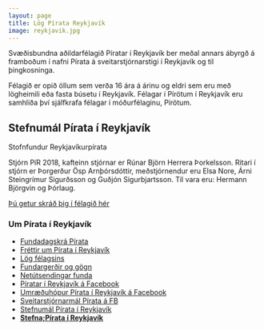 ```yaml
---
layout: page
title: Lög Pírata Reykjavík
image: reykjavik.jpg
---
```


Svæðisbundna aðildarfélagið Píratar í Reykjavík ber meðal annars ábyrgð á framboðum í nafni Pírata á sveitarstjórnarstigi í Reykjavík og til þingkosninga.

Félagið er opið öllum sem verða 16 ára á árinu og eldri sem eru með lögheimili eða fasta búsetu í Reykjavík. Félagar í Pírötum í Reykjavík eru samhliða því sjálfkrafa félagar í móðurfélaginu, Pírötum.

## Stefnumál Pírata í Reykjavík

Stofnfundur Reykjavíkurpírata

Stjórn PíR 2018, kafteinn stjórnar er Rúnar Björn Herrera Þorkelsson. Ritari í stjórn er Þorgerður Ösp Arnþórsdóttir, meðstjórnendur eru Elsa Nore, Árni Steingrímur Sigurðsson og Guðjón Sigurbjartsson. Til vara eru: Hermann Björgvin og Þórlaug.



[Þú getur skráð þig í félagið hér](https://piratar.is/taka-thatt/hvernig-tek-eg-thatt/skraning-i-flokkinn/)



<div class="">
<h3>Um Pírata í Reykjavík</h3>
<ul>
<li><a href="http://www.piratar.is/taka-thatt/vidburdir/">Fundadagskrá Pírata</a></li>
<li><a href="http://www.piratar.is/category/piratar-i-reykjavik/">Fréttir um Pírata í Reykjavík</a></li>
<li><a href="http://www.piratar.is/log-pirata/log-pirata-reykjavik/">Lög félagsins</a></li>
<li><a href="http://piratar.is/fundargerdir/reykjavik/">Fundargerðir og gögn</a></li>
<li><a href="http://bambuser.com/channel/piratafundir">Netútsendingar funda</a></li>
<li><a href="https://www.facebook.com/PiratarReykjavik/">Píratar í Reykjavík á Facebook</a></li>
<li><a href="https://www.facebook.com/groups/339983356117434/?fref=ts">Umræðuhópur Pírata í Reykjavík á Facebook</a></li>
<li><a href="https://www.facebook.com/groups/143509982500002/">Sveitarstjórnarmál Pírata á FB</a></li>
<li><a href="https://x.piratar.is/polity/102/">Stefnumál Pírata í Reykjavík</a></li>
<li><strong><a href="http://piratar.is/adildarfelogin/stefnumal-pirata-reykjavik/">Stefna;Pírata í Reykjavík</a> </strong></li>
</ul>

</div>
